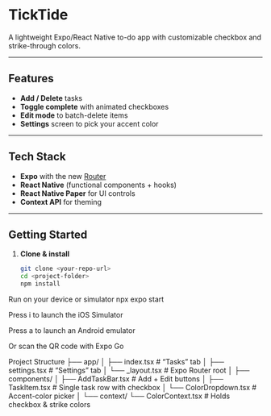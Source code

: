 # TickTide

A lightweight Expo/React Native to-do app with customizable checkbox and strike-through colors.

---

## Features

- **Add / Delete** tasks
- **Toggle complete** with animated checkboxes
- **Edit mode** to batch-delete items
- **Settings** screen to pick your accent color

---

## Tech Stack

- **Expo** with the new [Router](https://docs.expo.dev/router/introduction/)
- **React Native** (functional components + hooks)
- **React Native Paper** for UI controls
- **Context API** for theming

---

## Getting Started

1. **Clone & install**  
   ```bash
   git clone <your-repo-url>
   cd <project-folder>
   npm install

Run on your device or simulator
npx expo start

Press i to launch the iOS Simulator

Press a to launch an Android emulator

Or scan the QR code with Expo Go

Project Structure
├── app/
│   ├── index.tsx       # “Tasks” tab
│   ├── settings.tsx    # “Settings” tab
│   └── _layout.tsx     # Expo Router root
│
├── components/
│   ├── AddTaskBar.tsx  # Add + Edit buttons
│   ├── TaskItem.tsx    # Single task row with checkbox
│   └── ColorDropdown.tsx  # Accent-color picker
│
└── context/
    └── ColorContext.tsx  # Holds checkbox & strike colors
